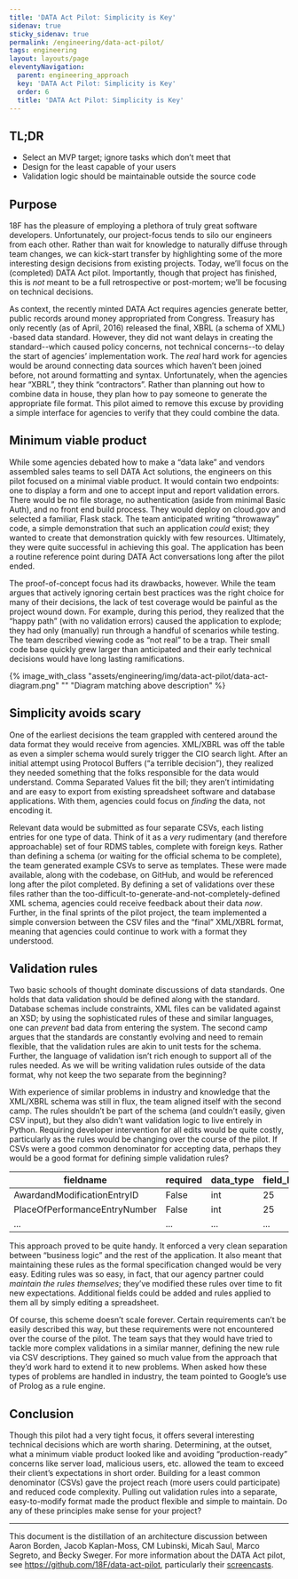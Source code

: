 ```yaml
---
title: 'DATA Act Pilot: Simplicity is Key'
sidenav: true
sticky_sidenav: true
permalink: /engineering/data-act-pilot/
tags: engineering
layout: layouts/page
eleventyNavigation: 
  parent: engineering_approach
  key: 'DATA Act Pilot: Simplicity is Key'
  order: 6
  title: 'DATA Act Pilot: Simplicity is Key'
---
```


## TL;DR

* Select an MVP target; ignore tasks which don’t meet that
* Design for the least capable of your users
* Validation logic should be maintainable outside the source code

## Purpose

18F has the pleasure of employing a plethora of truly great software
developers. Unfortunately, our project-focus tends to silo our engineers from
each other. Rather than wait for knowledge to naturally diffuse through team
changes, we can kick-start transfer by highlighting some of the more
interesting design decisions from existing projects. Today, we’ll focus on the
(completed) DATA Act pilot. Importantly, though that project has finished,
this is _not_ meant to be a full retrospective or post-mortem; we’ll be
focusing on technical decisions.

As context, the recently minted DATA Act requires agencies generate better,
public records around money appropriated from Congress. Treasury has only
recently (as of April, 2016) released the final, XBRL (a schema of XML) -based
data standard. However, they did not want delays in creating the
standard--which caused policy concerns, not technical concerns--to delay the
start of agencies’ implementation work. The _real_ hard work for agencies
would be around connecting data sources which haven’t been joined before, not
around formatting and syntax. Unfortunately, when the agencies hear “XBRL”,
they think “contractors”. Rather than planning out how to combine data in
house, they plan how to pay someone to generate the appropriate file format.
This pilot aimed to remove this excuse by providing a simple interface for
agencies to verify that they could combine the data.

## Minimum viable product

While some agencies debated how to make a “data lake” and vendors assembled
sales teams to sell DATA Act solutions, the engineers on this pilot focused on
a minimal viable product. It would contain two endpoints: one to display a
form and one to accept input and report validation errors. There would be no
file storage, no authentication (aside from minimal Basic Auth), and no
front end build process. They would deploy on cloud.gov and selected a
familiar, Flask stack. The team anticipated writing “throwaway” code, a simple
demonstration that such an application _could_ exist; they wanted to create
that demonstration quickly with few resources. Ultimately, they were quite
successful in achieving this goal. The application has been a routine
reference point during DATA Act conversations long after the pilot ended.

The proof-of-concept focus had its drawbacks, however. While the team argues
that actively ignoring certain best practices was the right choice for many of
their decisions, the lack of test coverage would be painful as the project
wound down. For example, during this period, they realized that the “happy
path” (with no validation errors) caused the application to explode; they had
only (manually) run through a handful of scenarios while testing. The team
described viewing code as “not real” to be a trap. Their small code base
quickly grew larger than anticipated and their early technical decisions would
have long lasting ramifications.

{% image_with_class "assets/engineering/img/data-act-pilot/data-act-diagram.png" "" "Diagram matching above description" %}


## Simplicity avoids scary

One of the earliest decisions the team grappled with centered around the data
format they would receive from agencies. XML/XBRL was off the table as even a
simpler schema would surely trigger the CIO search light. After an initial
attempt using Protocol Buffers (“a terrible decision”), they realized they
needed something that the folks responsible for the data would understand.
Comma Separated Values fit the bill; they aren’t intimidating and are easy to
export from existing spreadsheet software and database applications. With
them, agencies could focus on _finding_ the data, not encoding it.

Relevant data would be submitted as four separate CSVs, each listing entries
for one type of data. Think of it as a _very_ rudimentary (and therefore
approachable) set of four RDMS tables, complete with foreign keys. Rather than
defining a schema (or waiting for the official schema to be complete), the
team generated example CSVs to serve as templates. These were made available,
along with the codebase, on GitHub, and would be referenced long after the
pilot completed. By defining a set of validations over these files rather than
the too-difficult-to-generate-and-not-completely-defined XML schema, agencies
could receive feedback about their data _now_. Further, in the final sprints
of the pilot project, the team implemented a simple conversion between the CSV
files and the “final” XML/XBRL format, meaning that agencies could continue to
work with a format they understood.

## Validation rules

Two basic schools of thought dominate discussions of data standards. One holds
that data validation should be defined along with the standard. Database
schemas include constraints, XML files can be validated against an XSD; by
using the sophisticated rules of these and similar languages, one can
_prevent_ bad data from entering the system. The second camp  argues that the
standards are constantly evolving and need to remain flexible, that the
validation rules are akin to unit tests for the schema. Further, the language
of validation isn’t rich enough to support all of the rules needed. As we will
be writing validation rules outside of the data format, why not keep the two
separate from the beginning?

With experience of similar problems in industry and knowledge that the
XML/XBRL schema was still in flux, the team aligned itself with the second
camp. The rules shouldn’t be part of the schema (and couldn’t easily, given
CSV input), but they also didn’t want validation logic to live entirely in
Python. Requiring developer intervention for all edits would be quite costly,
particularly as the rules would be changing over the course of the pilot. If
CSVs were a good common denominator for accepting data, perhaps they would be
a good format for defining simple validation rules?

| fieldname | required | data_type | field_length | unique |
| --- | --- | --- | --- | --- |
| AwardandModificationEntryID | False | int | 25 | False |
| PlaceOfPerformanceEntryNumber | False | int | 25 | False |
| ... | ... | ... | ... | ... |

This approach proved to be quite handy. It enforced a very clean separation
between “business logic” and the rest of the application. It also meant that
maintaining these rules as the formal specification changed would be very
easy. Editing rules was so easy, in fact, that our agency partner could
_maintain the rules themselves_; they’ve modified these rules over time to fit
new expectations. Additional fields could be added and rules applied to them
all by simply editing a spreadsheet.

Of course, this scheme doesn’t scale forever. Certain requirements can’t be
easily described this way, but these requirements were not encountered over
the course of the pilot. The team says that they would have tried to tackle
more complex validations in a similar manner, defining the new rule via CSV
descriptions. They gained so much value from the approach that they’d work
hard to extend it to new problems. When asked how these types of problems are
handled in industry, the team pointed to Google’s use of Prolog as a rule
engine.

## Conclusion

Though this pilot had a very tight focus, it offers several interesting
technical decisions which are worth sharing. Determining, at the outset, what
a minimum viable product looked like and avoiding “production-ready” concerns
like server load, malicious users, etc. allowed the team to exceed their
client’s expectations in short order. Building for a least common denominator
(CSVs) gave the project reach (more users could participate) and reduced code
complexity. Pulling out validation rules into a separate, easy-to-modify
format made the product flexible and simple to maintain. Do any of these
principles make sense for your project?

---

This document is the distillation of an architecture discussion between Aaron
Borden, Jacob Kaplan-Moss, CM Lubinski, Micah Saul, Marco Segreto, and Becky
Sweger. For more information about the DATA Act pilot, see
https://github.com/18F/data-act-pilot, particularly their
[screencasts](https://github.com/18F/data-act-pilot/tree/master/assets/screencast).

